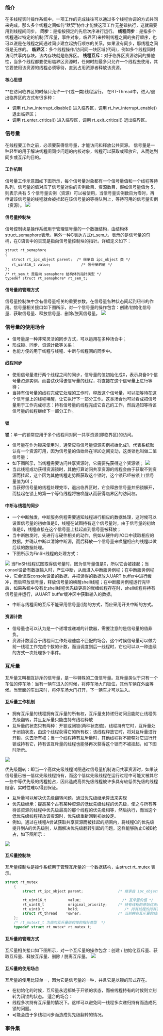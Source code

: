  ### 简介
在多线程实时操作系统中，一项工作的完成往往可以通过多个线程协调的方式共同来完成，那么多个线程之间如何“默契”协作才能使这项工作无差错执行，这就需要用到线程间同步。
**同步**：是指按预定的先后次序进行运行。
**线程同步**：是指多个线程通过特定的机制(互斥量，事件对象，临界区)来控制线程之间的执行顺序，也可以说是在线程之间通过同步建立起执行顺序的关系，如果没有同步，那线程之间将是无序的。
**临界区**：多个线程操作/访问同一块区域(代码)，例如多个线程同时访问共享内存块，该内存块就是临界区。
**线程互斥**：对于临界区资源访问的排他性，当多个线程都要使用临界区资源时，任何时刻最多只允许一个线程去使用，其它要使用该资源的线程必须等待，直到占用资源者释放该资源。
#### 核心思想
**在访问临界区的时候只允许一个(或一类)线程运行。
在RT-Thread中，进入/退出临界区的方式有很多种：
* 调用 rt_hw_interrupt_disable() 进入临界区，调用 rt_hw_interrupt_enable() 退出临界区；
* 调用 rt_enter_critical() 进入临界区，调用 rt_exit_critical() 退出临界区。

### 信号量
在线程要工作之前，必须要获得信号量，才能访问和释放公共资源。
信号量是一种轻型的用于解决线程间同步问题的内核对象，线程可以获取或释放它，从而达到同步或互斥的目的。
#### 工作机制
信号量工作示意图如下图所示，每个信号量对象都有一个信号量值和一个线程等待队列，信号量的值对应了信号量对象的实例数目、资源数目，假如信号量值为 5，则表示共有 5 个信号量实例（资源）可以被使用，当信号量实例数目为零时，再申请该信号量的线程就会被挂起在该信号量的等待队列上，等待可用的信号量实例（资源）。
![](06sem_work.png)

#### 信号量控制块
信号控制块是操作系统用于管理信号量的一个数据结构，由结构体struct_semaphore表示。另外一种C表达方式rt_sem_t，表示的是信号量的句柄，在C语言中的实现是指向信号量控制块的指针。详细定义如下：
```
struct rt_semaphore
{
   struct rt_ipc_object parent;  /* 继承自 ipc_object 类 */
   rt_uint16_t value;              /* 信号量的值 */
};
/* rt_sem_t 是指向 semaphore 结构体的指针类型 */
typedef struct rt_semaphore* rt_sem_t;
```
#### 信号量的管理方式
信号量控制块中含有信号量相关的重要参数，在信号量各种状态间起到纽带的作用。信号量相关接口如下图所示，对一个信号量的操作包含：创建/初始化信号量、获取信号量、释放信号量、删除/脱离信号量。
![](06sem_ops.png)
### 信号量的使用场合
* 信号量是一种非常灵活的同步方式，可以运用在多种场合中；
* 形成锁、同步、资源计数等关系；
* 也能方便的用于线程与线程、中断与线程间的同步中。

#### 线程同步
* 使用信号量进行两个线程之间的同步，信号量的值初始化成0，表示具备0个信号量资源实例，而尝试获得该信号量的线程，将直接在这个信号量上进行等待；
* 当持有信号量的线程完成它处理的工作时，释放这个信号量，可以把等待在这个信号量上的线程唤醒，让它执行下一部分工作。这类场合也可以看成把信号量用于工作完成标志：持有信号量的线程完成它自己的工作，然后通知等待该信号量的线程继续下一部分工作。

#### 锁
**锁**：单一的锁常应用于多个线程间对同一共享资源(即临界区)的访问。
* 信号量在作为锁来使用时，通常应将信号量资源实例初始化成1，代表系统默认有一个资源可用，因为信号量的值始终在1和0之间变动，这类锁也叫做二值信号量；
* 如下图所示，当线程需要访问共享资源时，它需要先获得这个资源锁；
![](06sem_lock.png)
* 当此线程成功获得资源锁时，其他打算访问共享资源的线程会由于获取不到资源而挂起，这个因为其他线程走势图获取这个锁时，这个锁已经被锁上(信号量值为0)；
* 当获得信号量的线程处理完毕，退出临界区时，它会释放信号量并把锁解开，而挂起在锁上的第一个等待线程将被唤醒从而获得临界区的访问权。

#### 中断与线程的同步
* 一个中断触发，中断服务例程需要通知线程进行相应的数据处理，这时候可以设置信号量的初始值是0，线程在试图持有这个信号量时，由于信号量的初始值是0，线程直接在这个信号量上挂起直到信号量被释放；
* 当中断触发时，先进行与硬件相关的动作，例如从硬件的I/O口中读取相应的数据，并确认中断以清除中断源，而后释放一个信号量来唤醒相应的线程以做后续的数据处理。
* 下图所示为FinSH线程的处理方式：

![](06inter_ths_commu2.png)
当FinSH线程试图取得信号量时，因为信号量值是0，所以它会被挂起；当consol设备有数据输入时，产生中断，从而进入中断服务例程；在中断服务例程中，它会读取console设备的数据，并把读得的数据放入UART buffer中进行缓冲，而后释放信号量，释放信号量的唤醒shell线程；在中断服务例程运行完毕后，如果系统中没有比shell线程优先级更高的就绪线程存在时，shell线程将持有信号量并运行，从UART buffer缓冲区中获取输入的数据。
* 中断与线程间的互斥不能采用信号量(锁)的方式，而应采用开关中断的方式。

#### 资源计数
* 信号量也可以认为是一个递增或递减的计数器，需要注意的是信号量的值非负。
* 资源计数适合于线程间工作处理速度不匹配的场合，这个时候信号量可以做为前一线程工作完成个数的计数，而当调度到后一线程时，它也可以以一种连续的方式一次处理多个事件。

### 互斥量
互斥量又叫相互排斥的信号量，是一种特殊的二值信号量。互斥量类似于只有一个车位的停车场：当有一辆车进入的时候，将停车场大门锁住，其他车辆在外面等候。当里面的车出来时，将停车场大门打开，下一辆车才可以进入。
#### 互斥量工作机制
* 拥有互斥量的线程拥有互斥量的所有权，互斥量支持递归访问且能防止线程优先级翻转，并且互斥量只能由持有线程释放
* 互斥量的状态只有两种：开锁或闭锁(两种状态值)。线程持有它时，互斥量处于闭锁状态，由这个线程获得它的所有权；该线程释放它时，将对互斥量进行开锁，失去所有权；当一个线程持有互斥量时，其他线程将不能够对它进行开锁或持有它，持有该互斥量的线程也能够再次获得这个锁而不被挂起，如下图时所示。

![](06mutex_work.png)

优先级翻转：即当一个高优先级线程试图通过信号量机制访问共享资源时，如果该信号量已被一低优先级线程持有，而这个低优先级线程在运行过程中可能又被其它一些中等优先级的线程抢占，因此造成高优先级线程被许多具有较低优先级的线程阻塞，实时性难以得到保证。
* 互斥量可以解决优先级翻转问题，通过优先级继承算法来实现
* 优先级继承：提高某个占有某种资源的低优先级线程的优先级，使之与所有等待该资源的线程中优先级最高的那个线程的优先级相等，然后执行，而当这个低优先级线程释放该资源时，优先级重新回到初始设定。
* 例如，通过在线程A尝试获取共享资源而被挂起的期间内，将线程C的优先级提升到A的优先级别，从而解决优先级翻转引起的问题，这样能够防止C被B抢占，如下图所示：

![](06priority_inherit.png)

#### 互斥量控制块
互斥量控制块是操作系统用于管理互斥量的一个数据结构，由struct rt_mutex 表示。
```c
struct rt_mutex
    {
        struct rt_ipc_object parent;                /* 继承自 ipc_object 类 */

        rt_uint16_t          value;                   /* 互斥量的值 */
        rt_uint8_t           original_priority;     /* 持有线程的原始优先级 */
        rt_uint8_t           hold;                     /* 持有线程的持有次数   */
        struct rt_thread    *owner;                 /* 当前拥有互斥量的线程 */
    };
    /* rt_mutext_t 为指向互斥量结构体的指针类型  */
    typedef struct rt_mutex* rt_mutex_t;
```
#### 互斥量的管理方式
互斥量相关接口如下图所示，对一个互斥量的操作包含：创建 / 初始化互斥量、获取互斥量、释放互斥量、删除 / 脱离互斥量。
![](06mutex_ops.png)
#### 互斥量的使用场合
互斥量的使用比较单一，因为它是信号量的一种，并且它是以锁的形式存在。
* 在初始化的时候，互斥量永远都处于开锁的状态，而被线程持有的时候则立刻转为闭锁的状态。
适合的场合：
* 线程多次持有互斥量的情况下。这样可以避免同一线程多次递归持有而造成死锁的问题。
* 可能会由于多线程同步而造成优先级翻转的情况。

### 事件集
